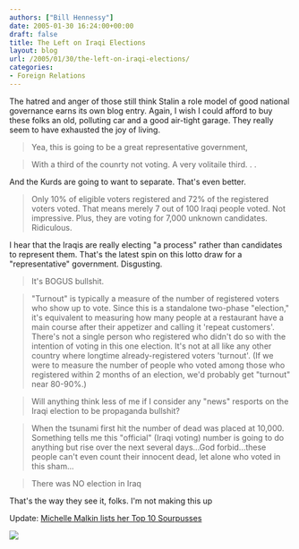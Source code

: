 ```yaml
---
authors: ["Bill Hennessy"]
date: 2005-01-30 16:24:00+00:00
draft: false
title: The Left on Iraqi Elections
layout: blog
url: /2005/01/30/the-left-on-iraqi-elections/
categories:
- Foreign Relations
---
```


The hatred and anger of those still think Stalin a role model of good national governance earns its own blog entry. Again, I wish I could afford to buy these folks an old, polluting car and a good air-tight garage. They really seem to have exhausted the joy of living. 




> 

> 
> Yea, this is going to be a great representative government, 
> 
> 

> 
> With a third of the counrty not voting. A very volitaile third. . .  
  
And the Kurds are going to want to separate. That's even better.
> 
> 

> 
> Only 10% of eligible voters registered and 72% of the registered voters voted. That means merely 7 out of 100 Iraqi people voted. Not impressive. Plus, they are voting for 7,000 unknown candidates. Ridiculous.  
  
I hear that the Iraqis are really electing "a process" rather than candidates to represent them. That's the latest spin on this lotto draw for a "representative" government. Disgusting.
> 
> 

> 
> It's BOGUS bullshit.
> 
> 

> 
> "Turnout" is typically a measure of the number of registered voters who show up to vote. Since this is a standalone two-phase "election," it's equivalent to measuring how many people at a restaurant have a main course after their appetizer and calling it 'repeat customers'. There's not a single person who registered who didn't do so with the intention of voting in this one election. It's not at all like any other country where longtime already-registered voters 'turnout'. (If we were to measure the number of people who voted among those who registered within 2 months of an election, we'd probably get "turnout" near 80-90%.)
> 
> 

> 
> Will anything think less of me if I consider any "news" resports on the Iraqi election to be propaganda bullshit?
> 
> 







> 

> 
> When the tsunami first hit the number of dead was placed at 10,000. Something tells me this "official" (Iraqi voting) number is going to do anything but rise over the next several days...God forbid...these people can't even count their innocent dead, let alone who voted in this sham... 
> 
> 

> 
> There was NO election in Iraq 
> 
> 




That's the way they see it, folks. I'm not making this up




Update: [Michelle Malkin lists her Top 10 Sourpusses](https://michellemalkin.com/archives/001391.htm)

![](https://blog.billhennessy.com/aggbug.aspx?PostID=965)

